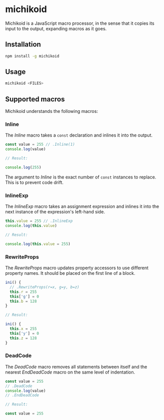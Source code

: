 # michikoid

Michikoid is a JavaScript macro processor, in the sense that it copies its input to the output, expanding macros as it goes.

## Installation

```sh
npm install -g michikoid
```

## Usage

```sh
michikoid <FILES>
```

## Supported macros

Michikoid understands the following macros:

### Inline

The *Inline* macro takes a `const` declaration and inlines it into the output.

```js
const value = 255 // .Inline(1)
console.log(value)

// Result:

console.log(255)
```

The argument to *Inline* is the exact number of `const` instances to replace. This is to prevent code drift.

### InlineExp

The *InlineExp* macro takes an assignment expression and inlines it into the next instance of the expression's left-hand side.
<!-- The *InlineExp* macro replaces the next occurrence of the left-hand side of an assignment expression with the expression itself. -->

```js
this.value = 255 // .InlineExp
console.log(this.value)

// Result:

console.log(this.value = 255)
```

### RewriteProps

The *RewriteProps* macro updates property accessors to use different property names. It should be placed on the first line of a block.

```js
ini() {
  // .RewriteProps(r=x, g=y, b=z)
  this.r = 255
  this['g'] = 0
  this.b = 128
}

// Result:

ini() {
  this.x = 255
  this['y'] = 0
  this.z = 128
}
```

### DeadCode

The *DeadCode* macro removes all statements between itself and the nearest *EndDeadCode* macro on the same level of indentation.

```js
const value = 255
// .DeadCode
console.log(value)
// .EndDeadCode

// Result:

const value = 255
```
